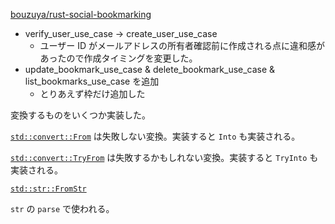 [bouzuya/rust-social-bookmarking][]

- verify_user_use_case -> create_user_use_case
  - ユーザー ID がメールアドレスの所有者確認前に作成される点に違和感があったので作成タイミングを変更した。
- update_bookmark_use_case & delete_bookmark_use_case & list_bookmarks_use_case を追加
  - とりあえず枠だけ追加した

変換するものをいくつか実装した。

[`std::convert::From`](https://doc.rust-lang.org/std/convert/trait.From.html) は失敗しない変換。実装すると `Into` も実装される。

[`std::convert::TryFrom`](https://doc.rust-lang.org/std/convert/trait.TryFrom.html) は失敗するかもしれない変換。実装すると `TryInto` も実装される。

[`std::str::FromStr`](https://doc.rust-lang.org/std/str/trait.FromStr.html)

`str` の `parse` で使われる。

[bouzuya/rust-social-bookmarking]: https://github.com/bouzuya/rust-social-bookmarking
